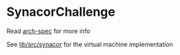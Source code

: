 # SynacorChallenge

Read  [arch-spec](arch-spec) for more info

See [lib/src/synacor](lib/src/synacor) for the virtual machine implementation
